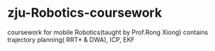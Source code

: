 # zju-Robotics-coursework
coursework for mobile Robotics(taught by Prof.Rong Xiong)
contains trajectory planning( RRT* & DWA), ICP, EKF
